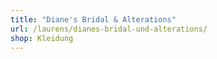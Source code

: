 ```yaml
---
title: "Diane's Bridal & Alterations"
url: /laurens/dianes-bridal-und-alterations/
shop: Kleidung
---
```

